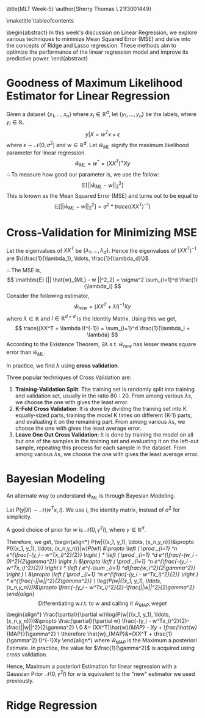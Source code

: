 \title{MLT Week-5}
\author{Sherry Thomas \\ 21f3001449}

\maketitle
\tableofcontents

\begin{abstract}
In this week's discussion on Linear Regression, we explore various techniques to minimize Mean Squared Error (MSE) and delve into the concepts of Ridge and Lasso regression. These methods aim to optimize the performance of the linear regression model and improve its predictive power.
\end{abstract}

# Goodness of Maximum Likelihood Estimator for Linear Regression
Given a dataset $\{x_1, \ldots, x_n\}$ where $x_i \in \mathbb{R}^d$, let $\{y_1, \ldots, y_n\}$ be the labels, where $y_i \in \mathbb{R}$.
$$
y|X = w^Tx + \epsilon
$$
where $\epsilon \sim \mathcal{N}(0,\sigma^2)$ and $w \in \mathbb{R}^d$. Let $\hat{w}_{ML}$ signify the maximum likelihood parameter for linear regression.
$$
\hat{w}_{ML}=w^*=(XX^T)^+Xy
$$
$\therefore$ To measure how good our parameter is, we use the follow:
$$
\mathbb{E} [|| \hat{w}_{ML} - w ||^2_2]
$$
This is known as the Mean Squared Error (MSE) and turns out to be equal to
$$
\mathbb{E} [|| \hat{w}_{ML} - w ||^2_2] = \sigma^2 *trace((XX^T)^{-1})
$$

# Cross-Validation for Minimizing MSE
Let the eigenvalues of $XX^T$ be $\{\lambda_1, \ldots, \lambda_d\}$. Hence the eigenvalues of $(XX^T)^{-1}$ are $\{\frac{1}{\lambda_1}, \ldots, \frac{1}{\lambda_d}\}$. 

$\therefore$ The MSE is,
$$
\mathbb{E} [|| \hat{w}_{ML} - w ||^2_2] = \sigma^2 \sum_{i=1}^d  \frac{1}{\lambda_i}
$$
Consider the following estimator,
$$
\hat{w}_{new}=(XX^T + \lambda I)^{-1}Xy
$$
where $\lambda \in \mathbb{R}$ and $I \in \mathbb{R}^{d\times d}$ is the Identity Matrix. Using this we get,
$$
trace((XX^T + \lambda I)^{-1}) = \sum_{i=1}^d  \frac{1}{\lambda_i + \lambda}
$$
According to the Existence Theorem, $\exists\lambda$ s.t. $\hat{w}_{new}$ has lesser means square error than $\hat{w}_{ML}$.

In practice, we find $\lambda$ using **cross validation**.

Three popular techniques of Cross Validation are:

1. **Training-Validation Split**: The training set is randomly split into training and validation set, usually in the ratio $80:20$. From among various $\lambda$s, we choose the one with gives the least error.
2. **K-Fold Cross Validation**: It is done by dividing the training set into K equally-sized parts, training the model K times on different (K-1) parts, and evaluating it on the remaining part. From among various $\lambda$s, we choose the one with gives the least average error.
3. **Leave One Out Cross Validation**: It is done by training the model on all but one of the samples in the training set and evaluating it on the left-out sample, repeating this process for each sample in the dataset. From among various $\lambda$s, we choose the one with gives the least average error.

# Bayesian Modeling
An alternate way to understand $\hat{w}_{ML}$ is through Bayesian Modeling.

Let $P(y|X)\sim \mathcal{N}(w^Tx,I)$. We use $I$, the identity matrix, instead of $\sigma^2$ for simplicity.

A good choice of prior for $w$ is $\mathcal{N}(0,\gamma^2I)$, where $\gamma\in\mathbb{R}^d$.

Therefore, we get,
\begin{align*}
P(w|\{(x_1, y_1), \ldots, (x_n,y_n)\})&\propto P(\{(x_1, y_1), \ldots, (x_n,y_n)\}|w)*P(w)\\
&\propto \left ( \prod _{i=1} ^n e^{\frac{-(y_i - w^Tx_i)^2}{2}}  \right ) * \left ( \prod _{i=1} ^d  e^{\frac{-(w_i - 0)^2}{2\gamma^2}} \right )\\
&\propto \left ( \prod _{i=1} ^n e^{\frac{-(y_i - w^Tx_i)^2}{2}}  \right ) * \left ( e^{-\sum _{i=1} ^d\frac{w_i^2}{2\gamma^2}} \right ) \\
&\propto \left ( \prod _{i=1} ^n e^{\frac{-(y_i - w^Tx_i)^2}{2}}  \right ) * e^{\frac{-||w||^2}{2\gamma^2}} \\
\log(P(w|\{(x_1, y_1), \ldots, (x_n,y_n)\}))&\propto \frac{-(y_i - w^Tx_i)^2}{2}-\frac{||w||^2}{2\gamma^2}
\end{align*}
$$
\text{Differentiating w.r.t. to } w \text{ and calling it } \hat{w}_{MAP}, we get
$$
\begin{align*}
\frac{\partial}{\partial w}\log(P(w|\{(x_1, y_1), \ldots, (x_n,y_n)\}))&\propto \frac{\partial}{\partial w} \frac{-(y_i - w^Tx_i)^2}{2}-\frac{||w||^2}{2\gamma^2} \\
0 &= (XX^T)\hat{w}_{MAP} - Xy + \frac{\hat{w}_{MAP}}{\gamma^2} \\
\therefore \hat{w}_{MAP}&=(XX^T + \frac{1}{\gamma^2} I)^{-1}Xy
\end{align*}
where $\hat{w}_{MAP}$ is the Maximum a posteriori Estimate. In practice, the value for $\frac{1}{\gamma^2}$ is acquired using cross validation.

Hence, Maximum a posteriori Estimation for linear regression with a Gaussian Prior $\mathcal{N}(0,\gamma^2I)$ for $w$ is equivalent to the "new" estimator we used previously.

# Ridge Regression